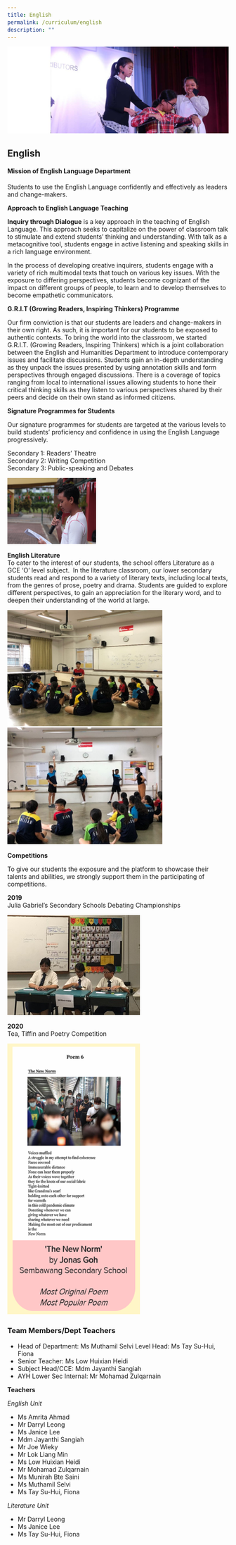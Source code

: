```yaml
---
title: English
permalink: /curriculum/english
description: ""
---
```

![](/images/Eng-Feature-1.jpeg)
## English

#### Mission of English Language Department

Students to use the English Language confidently and effectively as leaders and change-makers.

**Approach to English Language Teaching**

**Inquiry through Dialogue** is a key approach in the teaching of English Language. This approach seeks to capitalize on the power of classroom talk to stimulate and extend students’ thinking and understanding. With talk as a metacognitive tool, students engage in active listening and speaking skills in a rich language environment.

In the process of developing creative inquirers, students engage with a variety of rich multimodal texts that touch on various key issues. With the exposure to differing perspectives, students become cognizant of the impact on different groups of people, to learn and to develop themselves to become empathetic communicators.

**G.R.I.T (Growing Readers, Inspiring Thinkers) Programme**

Our firm conviction is that our students are leaders and change-makers in their own right. As such, it is important for our students to be exposed to authentic contexts. To bring the world into the classroom, we started G.R.I.T. (Growing Readers, Inspiring Thinkers) which is a joint collaboration between the English and Humanities Department to introduce contemporary issues and facilitate discussions. Students gain an in-depth understanding as they unpack the issues presented by using annotation skills and form perspectives through engaged discussions. There is a coverage of topics ranging from local to international issues allowing students to hone their critical thinking skills as they listen to various perspectives shared by their peers and decide on their own stand as informed citizens.

**Signature Programmes for Students**

Our signature programmes for students are targeted at the various levels to build students’ proficiency and confidence in using the English Language progressively.

Secondary 1: Readers’ Theatre  
Secondary 2: Writing Competition  
Secondary 3: Public-speaking and Debates

<div style="display:block"><img src="/images/E1.png" style="max-width: 40%;"></div>

**English Literature**  
To cater to the interest of our students, the school offers Literature as a GCE ‘O’ level subject.  In the literature classroom, our lower secondary students read and respond to a variety of literary texts, including local texts, from the genres of prose, poetry and drama. Students are guided to explore different perspectives, to gain an appreciation for the literary word, and to deepen their understanding of the world at large.

<div style="display:block"><img src="/images/E3.jpeg" style="max-width: 70%;"></div>
<div style="display:block"><img src="/images/E4.jpeg" style="max-width: 70%;"></div>

**Competitions**

To give our students the exposure and the platform to showcase their talents and abilities, we strongly support them in the participating of competitions.

**2019**  
Julia Gabriel’s Secondary Schools Debating Championships

<div style="display:block"><img src="/images/E5.jpeg" style="max-width: 60%;"></div>

**2020**  
Tea, Tiffin and Poetry Competition

<div style="display:block"><img src="/images/E6.png" style="max-width: 60%;"></div>

### Team Members/Dept Teachers
* Head of Department: Ms Muthamil Selvi
Level Head: Ms Tay Su-Hui, Fiona
* Senior Teacher: Ms Low Huixian Heidi
* Subject Head/CCE: Mdm Jayanthi Sangiah
* AYH Lower Sec Internal: Mr Mohamad Zulqarnain

**Teachers**

*English Unit*
* Ms Amrita Ahmad
* Mr Darryl Leong
* Ms Janice Lee
* Mdm Jayanthi Sangiah
* Mr Joe Wieky
* Mr Lok Liang Min
* Ms Low Huixian Heidi
* Mr Mohamad Zulqarnain
* Ms Munirah Bte Saini
* Ms Muthamil Selvi
* Ms Tay Su-Hui, Fiona

*Literature Unit*
* Mr Darryl Leong
* Ms Janice Lee
* Ms Tay Su-Hui, Fiona